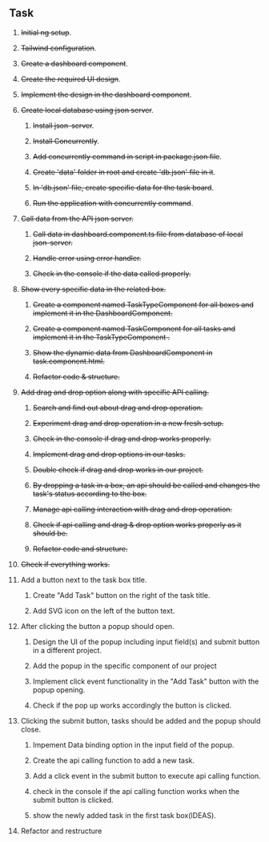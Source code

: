 ## Task

1. ~~Initial ng setup~~.

2. ~~Tailwind configuration~~.

3. ~~Create a dashboard component~~.

4. ~~Create the required UI design~~.

5. ~~Implement the design in the dashboard component~~.

6. ~~Create local database using json server~~.

    1. ~~Install json-server~~.

    2. ~~Install Concurrently~~.

    3. ~~Add concurrently command in script in package.json file~~.

    4. ~~Create 'data' folder in root and create 'db.json' file in it~~.

    5. ~~In 'db.json' file, create specific data for the task board~~.
    
    6. ~~Run the application with concurrently command~~.

7. ~~Call data from the API json server.~~

    1. ~~Call data in dashboard.component.ts file from database of local json-server.~~

    2. ~~Handle error using error handler.~~

    3. ~~Check in the console if the data called properly.~~

8. ~~Show every specific data in the related box.~~

    1. ~~Create a component named TaskTypeComponent for all boxes and implement it in the DashboardComponent.~~

    2. ~~Create a component named TaskComponent for all tasks and implement it in the TaskTypeComponent .~~

    3. ~~Show the dynamic data from DashboardComponent in task.component.html.~~ 

    4. ~~Refactor code & structure.~~

9. ~~Add drag and drop option along with specific API calling.~~

    1. ~~Search and find out about drag and drop operation.~~

    2. ~~Experiment drag and drop operation in a  new fresh setup.~~

    3. ~~Check in the console if drag and drop works properly.~~

    4. ~~Implement drag and drop options in our tasks.~~

    5. ~~Double check if drag and drop works in our project.~~

    6. ~~By dropping a task in a box, an api should be called and changes the task's status according to the box.~~

    7. ~~Manage api calling interaction with drag and drop operation.~~

    8. ~~Check if api calling and drag & drop option works properly as it should be.~~

    9. ~~Refactor code and structure.~~
    
10. ~~Check if everything works.~~

11. Add a button next to the task box title.

    1. Create "Add Task" button on the right of the task title.
    
    2. Add SVG icon on the left of the button text.

12. After clicking the button a popup should open.
    1. Design the UI of the popup including input field(s) and submit button in a different project.

    2. Add the popup in the specific component of our project

    3. Implement click event functionality in the "Add Task" button with the popup opening. 

    4. Check if the pop up works accordingly the button is clicked.

13. Clicking the submit button, tasks should be added and the popup should close.

    1. Impement Data binding option in the input field of the popup.

    2. Create the api calling function to add a new task.

    3. Add a click event in the submit button to execute api calling function.

    4. check in the console if the api calling function works when the submit button is clicked.
    
    5. show the newly added task in the first task box(IDEAS).  


14. Refactor and restructure

